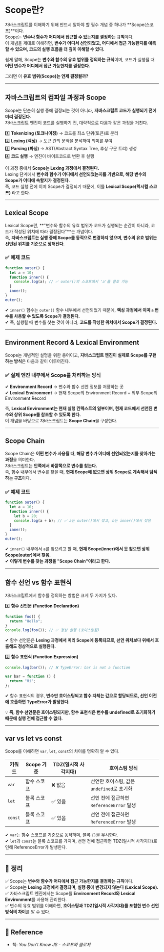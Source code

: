 # **Scope란?**

자바스크립트를 이해하기 위해 반드시 알아야 할 필수 개념 중 하나가 **Scope(스코프)**이다.  
Scope는 **변수나 함수가 어디에서 접근할 수 있는지를 결정하는 규칙**이다.  
이 개념을 제대로 이해하면, **변수가 어디서 선언되었고, 어디에서 접근 가능한지를 예측할 수 있으며, 코드의 실행 흐름을 더 깊이 이해할 수 있다.**

쉽게 말해, Scope는 **변수와 함수의 유효 범위를 정의하는 규칙**이며, 코드가 실행될 때 **어떤 변수가 어디에서 접근 가능한지를 결정한다.**

그러면 이 **유효 범위(Scope)는 언제 결정될까?**

---

## **자바스크립트의 컴파일 과정과 Scope**

Scope는 단순히 실행 중에 결정되는 것이 아니라, **자바스크립트 코드가 실행되기 전에 미리 결정된다.**  
자바스크립트 엔진이 코드를 실행하기 전, 대략적으로 다음과 같은 과정을 거친다.

1️⃣ **Tokenizing (토크나이징)** → 코드를 최소 단위(토큰)로 분리  
2️⃣ **Lexing (렉싱)** → 토큰 간의 문맥을 분석하여 의미를 부여  
3️⃣ **Parsing (파싱)** → AST(Abstract Syntax Tree, 추상 구문 트리) 생성  
4️⃣ **코드 실행** → 엔진이 바이트코드로 변환 후 실행

이 과정 중에서 **Scope는 Lexing 과정에서 결정된다.**  
Lexing 단계에서 **변수와 함수가 어디에서 선언되었는지를 기반으로, 해당 변수의 Scope가 어디에 속할지가 결정된다.**  
즉, 코드 실행 전에 이미 Scope가 결정되기 때문에, 이를 **Lexical Scope(렉시컬 스코프)** 라고 한다.

---

## **Lexical Scope**

Lexical Scope란, **"변수와 함수의 유효 범위가 코드가 실행되는 순간이 아니라, 코드가 작성된 위치에 따라 결정된다"**는 개념이다.  
즉, **자바스크립트는 실행 중에 Scope를 동적으로 변경하지 않으며, 변수의 유효 범위는 선언된 위치를 기준으로 정해진다.**

### ✅ **예제 코드**

```js
function outer() {
  let a = 10;
  function inner() {
    console.log(a); // ✅ outer()의 스코프에서 'a'를 참조 가능
  }
  inner();
}
outer();
```

✔ `inner()` 함수는 `outer()` 함수 내부에서 선언되었기 때문에, **렉싱 과정에서 이미 `a` 변수를 사용할 수 있도록 Scope가 결정된다.**  
✔ 즉, 실행될 때 변수를 찾는 것이 아니라, **코드를 작성한 위치에서 Scope가 결정된다.**

---

## **Environment Record & Lexical Environment**

Scope는 개념적인 설명을 위한 용어이고, **자바스크립트 엔진이 실제로 Scope를 구현하는 방식**은 다음과 같이 이루어진다.

### ✅ **실제 엔진 내부에서 Scope를 처리하는 방식**

✔ **Environment Record** → 변수와 함수 선언 정보를 저장하는 곳  
✔ **Lexical Environment** → 현재 Scope의 Environment Record + 외부 Scope의 Environment Record

즉, **Lexical Environment는 현재 실행 컨텍스트의 일부이며, 현재 코드에서 선언된 변수와 상위 Scope를 참조할 수 있도록 한다.**  
이 개념을 바탕으로 자바스크립트는 **Scope Chain**을 구성한다.

---

## **Scope Chain**

Scope Chain은 **어떤 변수가 사용될 때, 해당 변수가 어디에 선언되었는지를 찾아가는 과정**을 의미한다.  
자바스크립트는 **안쪽에서 바깥쪽으로 변수를 찾는다.**  
즉, 함수 내부에서 변수를 찾을 때, **현재 Scope에 없으면 상위 Scope로 계속해서 탐색하는 구조**이다.

### ✅ **예제 코드**

```js
function outer() {
  let a = 10;
  function inner() {
    let b = 20;
    console.log(a + b); // ✅ a는 outer()에서 찾고, b는 inner()에서 찾음
  }
  inner();
}
outer();
```

✔ `inner()` 내부에서 `a`를 찾으려고 할 때, **현재 Scope(inner)에서 못 찾으면 상위 Scope(outer)에서 찾음.**  
✔ **이렇게 변수를 찾는 과정을 "Scope Chain"이라고 한다.**

---

## **함수 선언 vs 함수 표현식**

자바스크립트에서 함수를 정의하는 방법은 크게 두 가지가 있다.

1️⃣ **함수 선언문 (Function Declaration)**

```js
function foo() {
  return "Hello";
}
console.log(foo()); // ✅ 정상 실행 (호이스팅됨)
```

✔ 함수 선언문은 **Lexing 과정에서 미리 Scope에 등록되므로, 선언 위치보다 위에서 호출해도 정상적으로 실행된다.**

2️⃣ **함수 표현식 (Function Expression)**

```js
console.log(bar()); // ❌ TypeError: bar is not a function

var bar = function () {
  return "Hi";
};
```

✔ 함수 표현식의 경우, **변수만 호이스팅되고 함수 자체는 값으로 할당되므로, 선언 이전에 호출하면 TypeError가 발생한다.**

💡 **즉, 함수 선언문은 호이스팅되지만, 함수 표현식은 변수를 undefined로 초기화하기 때문에 실행 전에 접근할 수 없다.**

---

## **var vs let vs const**

Scope를 이해하면 `var`, `let`, `const`의 차이를 명확히 알 수 있다.

| 키워드  | Scope 기준  | TDZ(일시적 사각지대) | 호이스팅 방식                              |
| ------- | ----------- | -------------------- | ------------------------------------------ |
| `var`   | 함수 스코프 | ❌ 없음              | 선언만 호이스팅, 값은 `undefined`로 초기화 |
| `let`   | 블록 스코프 | ✅ 있음              | 선언 전에 접근하면 `ReferenceError` 발생   |
| `const` | 블록 스코프 | ✅ 있음              | 선언 전에 접근하면 `ReferenceError` 발생   |

✔ `var`는 함수 스코프를 기준으로 동작하며, 블록 `{}`을 무시한다.  
✔ `let`과 `const`는 블록 스코프를 가지며, 선언 전에 접근하면 TDZ(일시적 사각지대)로 인해 ReferenceError가 발생한다.

---

## **📌 정리**

✅ Scope는 **변수와 함수가 어디에서 접근 가능한지를 결정하는 규칙**이다.  
✅ Scope는 **Lexing 과정에서 결정되며, 실행 중에 변경되지 않는다 (Lexical Scope).**  
✅ 자바스크립트 엔진에서는 Scope를 **Environment Record와 Lexical Environment**를 사용해 관리한다.  
✅ 변수의 유효 범위를 이해하면, **호이스팅과 TDZ(일시적 사각지대)를 포함한 변수 선언 방식의 차이**를 알 수 있다.

---

## **📌 Reference**

- 책: _You Don't Know JS - 스코프와 클로저_
